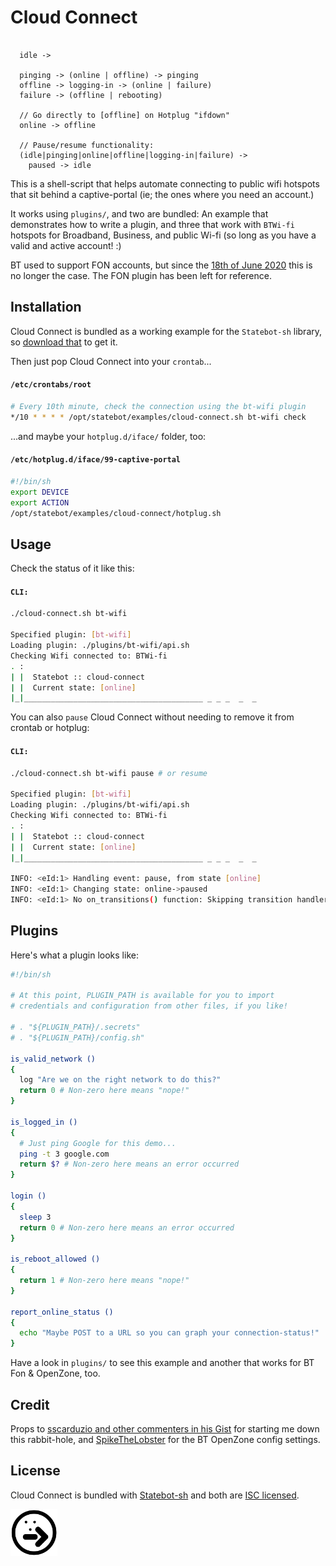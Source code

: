 # Cloud Connect

```

  idle ->

  pinging -> (online | offline) -> pinging
  offline -> logging-in -> (online | failure)
  failure -> (offline | rebooting)

  // Go directly to [offline] on Hotplug "ifdown"
  online -> offline

  // Pause/resume functionality:
  (idle|pinging|online|offline|logging-in|failure) ->
    paused -> idle

```

This is a shell-script that helps automate connecting to public wifi hotspots that sit behind a captive-portal (ie; the ones where you need an account.)

It works using `plugins/`, and two are bundled: An example that demonstrates how to write a plugin, and three that work with `BTWi-fi` hotspots for Broadband, Business, and public Wi-fi (so long as you have a valid and active account! :)

BT used to support FON accounts, but since the [18th of June 2020](plugins/bt-wifi-with-fon/README.md) this is no longer the case. The FON plugin has been left for reference.

## Installation

Cloud Connect is bundled as a working example for the `Statebot-sh` library, so [download that](https://github.com/shuckster/statebot-sh) to get it.

Then just pop Cloud Connect into your `crontab`...

#### `/etc/crontabs/root`

```sh
# Every 10th minute, check the connection using the bt-wifi plugin
*/10 * * * * /opt/statebot/examples/cloud-connect.sh bt-wifi check
```

...and maybe your `hotplug.d/iface/` folder, too:

#### `/etc/hotplug.d/iface/99-captive-portal`

```sh
#!/bin/sh
export DEVICE
export ACTION
/opt/statebot/examples/cloud-connect/hotplug.sh
```

## Usage

Check the status of it like this:

#### `CLI:`

```sh
./cloud-connect.sh bt-wifi

Specified plugin: [bt-wifi]
Loading plugin: ./plugins/bt-wifi/api.sh
Checking Wifi connected to: BTWi-fi
. :
| |  Statebot :: cloud-connect
| |  Current state: [online]
|_|________________________________________ _ _ _  _  _
```

You can also `pause` Cloud Connect without needing to remove it from crontab or hotplug:

#### `CLI:`

```sh
./cloud-connect.sh bt-wifi pause # or resume

Specified plugin: [bt-wifi]
Loading plugin: ./plugins/bt-wifi/api.sh
Checking Wifi connected to: BTWi-fi
. :
| |  Statebot :: cloud-connect
| |  Current state: [online]
|_|________________________________________ _ _ _  _  _

INFO: <eId:1> Handling event: pause, from state [online]
INFO: <eId:1> Changing state: online->paused
INFO: <eId:1> No on_transitions() function: Skipping transition handlers
```

## Plugins

Here's what a plugin looks like:

```sh
#!/bin/sh

# At this point, PLUGIN_PATH is available for you to import
# credentials and configuration from other files, if you like!

# . "${PLUGIN_PATH}/.secrets"
# . "${PLUGIN_PATH}/config.sh"

is_valid_network ()
{
  log "Are we on the right network to do this?"
  return 0 # Non-zero here means "nope!"
}

is_logged_in ()
{
  # Just ping Google for this demo...
  ping -t 3 google.com
  return $? # Non-zero here means an error occurred
}

login ()
{
  sleep 3
  return 0 # Non-zero here means an error occurred
}

is_reboot_allowed ()
{
  return 1 # Non-zero here means "nope!"
}

report_online_status ()
{
  echo "Maybe POST to a URL so you can graph your connection-status!"
}
```

Have a look in `plugins/` to see this example and another that works for BT Fon & OpenZone, too.

## Credit

Props to [sscarduzio and other commenters in his Gist](https://gist.github.com/sscarduzio/05ed0b41d6234530d724) for starting me down this rabbit-hole, and [SpikeTheLobster](https://gist.github.com/sscarduzio/05ed0b41d6234530d724#gistcomment-3336485) for the BT OpenZone config settings.


## License

Cloud Connect is bundled with [Statebot-sh](https://github.com/shuckster/statebot-sh/) and both are [ISC licensed](./LICENSE).

<img src="../../logo-small.png" width="75" />
